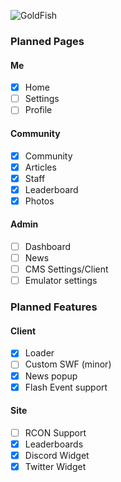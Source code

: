![GoldFish](https://imgur.com/TUv8HNu.png)
### Planned Pages
#### Me
- [x] Home
- [ ] Settings
- [ ] Profile
#### Community
- [x] Community
- [x] Articles
- [x] Staff
- [x] Leaderboard
- [x] Photos
#### Admin
- [ ] Dashboard
- [ ] News
- [ ] CMS Settings/Client
- [ ] Emulator settings
### Planned Features
#### Client
- [x] Loader
- [ ] Custom SWF (minor)
- [x] News popup
- [x] Flash Event support
#### Site
- [ ] RCON Support
- [x] Leaderboards
- [x] Discord Widget
- [x] Twitter Widget
